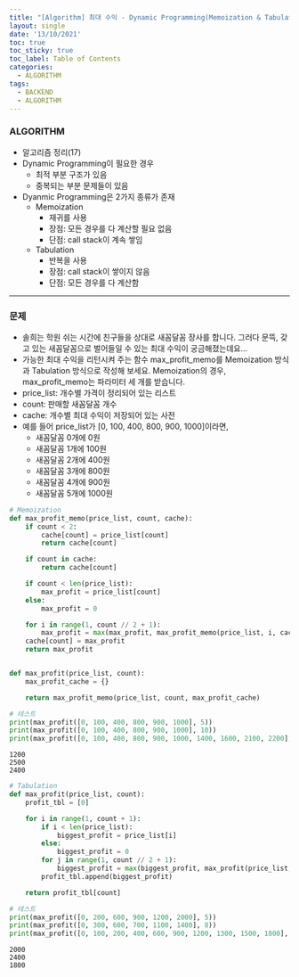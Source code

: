 ```yaml
---
title: "[Algorithm] 최대 수익 - Dynamic Programming(Memoization & Tabulation)"
layout: single
date: '13/10/2021'
toc: true
toc_sticky: true
toc_label: Table of Contents
categories:
  - ALGORITHM
tags:
  - BACKEND
  - ALGORITHM
---
```


### ALGORITHM
* 알고리즘 정리(17)
* Dynamic Programming이 필요한 경우
  * 최적 부분 구조가 있음
  * 중복되는 부분 문제들이 있음
* Dyanmic Programming은 2가지 종류가 존재
    * Memoization
        * 재귀를 사용
        * 장점: 모든 경우를 다 계산할 필요 없음
        * 단점: call stack이 계속 쌓임
    * Tabulation
        * 반복을 사용
        * 장점: call stack이 쌓이지 않음
        * 단점: 모든 경우를 다 계산함

---

### 문제
* 솔희는 학원 쉬는 시간에 친구들을 상대로 새꼼달꼼 장사를 합니다. 그러다 문뜩, 갖고 있는 새꼼달꼼으로 벌어들일 수 있는 최대 수익이 궁금해졌는데요...
* 가능한 최대 수익을 리턴시켜 주는 함수 max_profit_memo를 Memoization 방식과 Tabulation 방식으로 작성해 보세요. Memoization의 경우, max_profit_memo는 파라미터 세 개를 받습니다.
* price_list: 개수별 가격이 정리되어 있는 리스트
* count: 판매할 새꼼달꼼 개수
* cache: 개수별 최대 수익이 저장되어 있는 사전
* 예를 들어 price_list가 [0, 100, 400, 800, 900, 1000]이라면,
    * 새꼼달꼼 0개에 0원
    * 새꼼달꼼 1개에 100원
    * 새꼼달꼼 2개에 400원
    * 새꼼달꼼 3개에 800원
    * 새꼼달꼼 4개에 900원
    * 새꼼달꼼 5개에 1000원




```python
# Memoization
def max_profit_memo(price_list, count, cache):
    if count < 2:
        cache[count] = price_list[count]
        return cache[count]

    if count in cache:
        return cache[count]

    if count < len(price_list):
        max_profit = price_list[count]
    else:
        max_profit = 0

    for i in range(1, count // 2 + 1):
        max_profit = max(max_profit, max_profit_memo(price_list, i, cache) + max_profit_memo(price_list, count-i, cache))
    cache[count] = max_profit
    return max_profit


def max_profit(price_list, count):
    max_profit_cache = {}

    return max_profit_memo(price_list, count, max_profit_cache)

# 테스트
print(max_profit([0, 100, 400, 800, 900, 1000], 5))
print(max_profit([0, 100, 400, 800, 900, 1000], 10))
print(max_profit([0, 100, 400, 800, 900, 1000, 1400, 1600, 2100, 2200], 9))
```

    1200
    2500
    2400



```python
# Tabulation
def max_profit(price_list, count):
    profit_tbl = [0]

    for i in range(1, count + 1):
        if i < len(price_list):
            biggest_profit = price_list[i]
        else:
            biggest_profit = 0
        for j in range(1, count // 2 + 1):
            biggest_profit = max(biggest_profit, max_profit(price_list, j) + max_profit(price_list, count - j))
        profit_tbl.append(biggest_profit)

    return profit_tbl[count]

# 테스트
print(max_profit([0, 200, 600, 900, 1200, 2000], 5))
print(max_profit([0, 300, 600, 700, 1100, 1400], 8))
print(max_profit([0, 100, 200, 400, 600, 900, 1200, 1300, 1500, 1800], 9))
```

    2000
    2400
    1800

